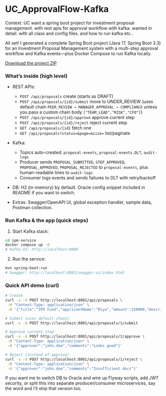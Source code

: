 # UC_ApprovalFlow-Kafka
Context: UC  want a spring boot project for investment proposal management. with rest apis for approval workflow with kafka. wanted in detail. with all class and config files. and how to run kafka etc..


All set! I generated a complete Spring Boot project (Java 17, Spring Boot 3.3) for an Investment Proposal Management system with a multi-step approval workflow and Kafka events—plus Docker Compose to run Kafka locally.

[Download the project ZIP](sandbox:/mnt/data/ipm-service.zip)

### What’s inside (high level)

* REST APIs:

  * `POST /api/proposals` create (starts as DRAFT)
  * `POST /api/proposals/{id}/submit` move to UNDER\_REVIEW (uses default chain `PEER_REVIEW → MANAGER_APPROVAL → COMPLIANCE` unless you pass a custom chain body `["TEAM_LEAD","RISK","CFO"]`)
  * `POST /api/proposals/{id}/approve` approve current step
  * `POST /api/proposals/{id}/reject` reject current step
  * `GET /api/proposals/{id}` fetch one
  * `GET /api/proposals?status=&page=&size=` list/paginate
* Kafka:

  * Topics auto-created: `proposal-events`, `proposal-events.DLT`, `audit-logs`
  * Producer sends `PROPOSAL_SUBMITTED`, `STEP_APPROVED`, `PROPOSAL_APPROVED`, `PROPOSAL_REJECTED` to `proposal-events`, plus human-readable lines to `audit-logs`
  * Consumer logs events and sends failures to DLT with retry/backoff
* DB: H2 (in-memory) by default. Oracle config snippet included in README if you want to switch.
* Extras: Swagger/OpenAPI UI, global exception handler, sample data, Postman collection.

### Run Kafka & the app (quick steps)

1. Start Kafka stack:

```bash
cd ipm-service
docker compose up -d
# Kafka UI: http://localhost:8080
```

2. Run the service:

```bash
mvn spring-boot:run
# Swagger: http://localhost:8081/swagger-ui/index.html
```

### Quick API demo (curl)

```bash
# Create
curl -s -X POST http://localhost:8081/api/proposals \
 -H "Content-Type: application/json" \
 -d '{"title":"IPO Fund","applicantName":"Riya","amount":150000,"description":"New fund"}'

# Submit (uses default chain)
curl -s -X POST http://localhost:8081/api/proposals/1/submit

# Approve current step
curl -s -X POST http://localhost:8081/api/proposals/1/approve \
 -H "Content-Type: application/json" \
 -d '{"approver":"john.doe","comments":"Looks good"}'

# Reject (instead of approve)
curl -s -X POST http://localhost:8081/api/proposals/1/reject \
 -H "Content-Type: application/json" \
 -d '{"approver":"john.doe","comments":"Insufficient docs"}'
```

If you want me to switch DB to Oracle and wire up Flyway scripts, add JWT security, or split this into separate producer/consumer microservices, say the word and I’ll ship that version too.

